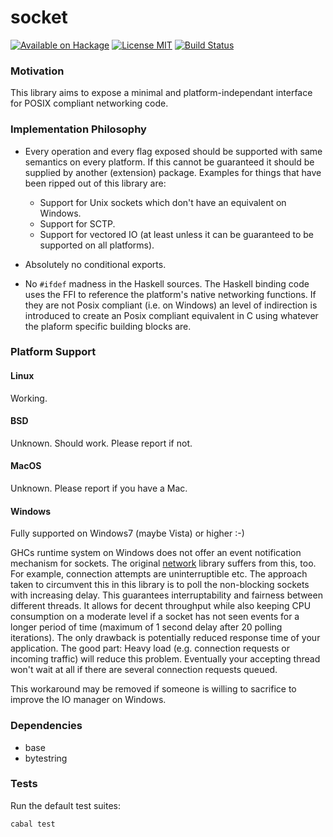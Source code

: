 socket
======

[![Available on Hackage][badge-hackage]][hackage]
[![License MIT][badge-license]][license]
[![Build Status][badge-travis]][travis]

### Motivation

This library aims to expose a minimal and platform-independant interface for
POSIX compliant networking code.

### Implementation Philosophy

  - Every operation and every flag exposed should be supported with same
    semantics on every platform. If this cannot be guaranteed it should
    be supplied by another (extension) package.
    Examples for things that have been ripped out of this library are:
      - Support for Unix sockets which don't have an equivalent on Windows.
      - Support for SCTP.
      - Support for vectored IO (at least unless it can be guaranteed to
        be supported on all platforms).

  - Absolutely no conditional exports.

  - No `#ifdef` madness in the Haskell sources. The Haskell binding code
    uses the FFI to reference the platform's native networking functions.
    If they are not Posix compliant (i.e. on Windows) an level of
    indirection is introduced to create an Posix compliant equivalent in C
    using whatever the plaform specific building blocks are.

### Platform Support

#### Linux

Working.

#### BSD

Unknown. Should work. Please report if not.

#### MacOS

Unknown. Please report if you have a Mac.

#### Windows

Fully supported on Windows7 (maybe Vista) or higher :-)

GHCs runtime system on Windows does not offer an event notification mechanism for sockets.
The original [network](https://hackage.haskell.org/package/network) library
suffers from this, too. For example, connection attempts are uninterruptible etc.
The approach taken to circumvent this in this library is to poll the
non-blocking sockets with increasing delay. This guarantees interruptability
and fairness between different threads. It allows for decent throughput
while also keeping CPU consumption on a moderate level if a socket has not seen
events for a longer period of time (maximum of 1 second delay after 20
polling iterations). The only drawback is potentially reduced response time
of your application. The good part: Heavy load (e.g. connection requests or
incoming traffic) will reduce this problem. Eventually your accepting thread
won't wait at all if there are several connection requests queued.

This workaround may be removed if someone is willing to sacrifice to improve
the IO manager on Windows.

### Dependencies

   - base
   - bytestring

### Tests

Run the default test suites:

```bash
cabal test
```

[badge-travis]: https://img.shields.io/travis/lpeterse/haskell-socket.svg
[travis]: https://travis-ci.org/lpeterse/haskell-socket
[badge-hackage]: https://img.shields.io/hackage/v/socket.svg?dummy
[hackage]: https://hackage.haskell.org/package/socket
[badge-license]: https://img.shields.io/badge/license-MIT-green.svg?dummy
[license]: https://github.com/lpeterse/haskell-socket/blob/master/LICENSE
[issues]: https://github.com/lpeterse/haskell-socket/issues
[Github]: https://github.com/lpeterse/haskell-socket